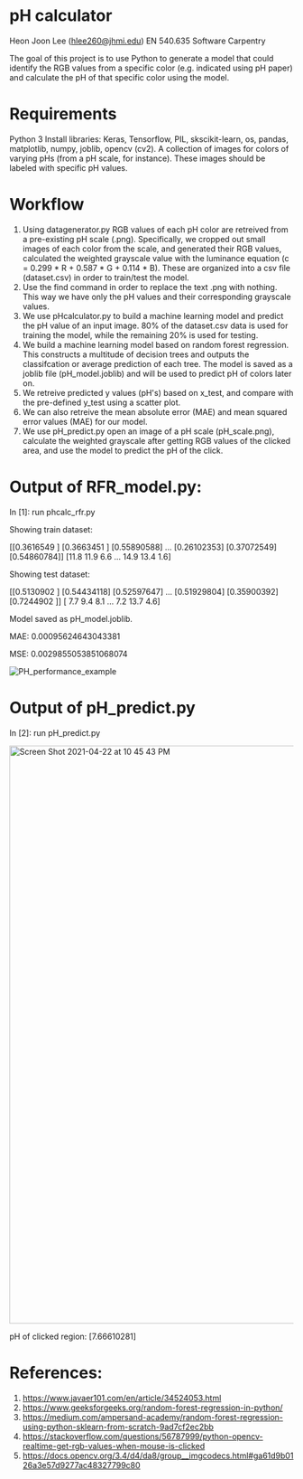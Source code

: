 # pH calculator
Heon Joon Lee (hlee260@jhmi.edu) EN 540.635 Software Carpentry

The goal of this project is to use Python to generate a model that could identify the RGB values from a specific color (e.g. indicated using pH paper) and calculate the pH of that specific color using the model.

# Requirements
Python 3
Install libraries: Keras, Tensorflow, PIL, skscikit-learn, os, pandas, matplotlib, numpy, joblib, opencv (cv2).
A collection of images for colors of varying pHs (from a pH scale, for instance). These images should be labeled with specific pH values.

# Workflow
1) Using datagenerator.py RGB values of each pH color are retreived from a pre-existing pH scale (.png). Specifically, we cropped out small images of each color from the scale, and generated their RGB values, calculated the weighted grayscale value with the luminance equation (c = 0.299 * R + 0.587 * G + 0.114 * B). These are organized into a csv file (dataset.csv) in order to train/test the model. 
2) Use the find command in order to replace the text .png with nothing. This way we have only the pH values and their corresponding grayscale values.
3) We use pHcalculator.py to build a machine learning model and predict the pH value of an input image. 80% of the dataset.csv data is used for training the model, while the remaining 20% is used for testing. 
4) We build a machine learning model based on random forest regression. This constructs a multitude of decision trees and outputs the classifcation or average prediction of each tree. The model is saved as a joblib file (pH_model.joblib) and will be used to predict pH of colors later on.
5) We retreive predicted y values (pH's) based on x_test, and compare with the pre-defined y_test using a scatter plot.
6) We can also retreive the mean absolute error (MAE) and mean squared error values (MAE) for our model.
7) We use pH_predict.py open an image of a pH scale (pH_scale.png), calculate the weighted grayscale after getting RGB values of the clicked area, and use the model to predict the pH of the click.

# Output of RFR_model.py:
In [1]: run phcalc_rfr.py

Showing train dataset: 

[[0.3616549 ]
 [0.3663451 ]
 [0.55890588]
 ...
 [0.26102353]
 [0.37072549]
 [0.54860784]] [11.8 11.9  6.6 ... 14.9 13.4  1.6]
 
Showing test dataset: 

[[0.5130902 ]
 [0.54434118]
 [0.52597647]
 ...
 [0.51929804]
 [0.35900392]
 [0.7244902 ]] [ 7.7  9.4  8.1 ...  7.2 13.7  4.6]
 
Model saved as pH_model.joblib.

MAE: 0.00095624643043381

MSE: 0.0029855053851068074

![PH_performance_example](https://user-images.githubusercontent.com/82513993/115661940-422b4880-a30c-11eb-8e71-67c570d59da9.png)

# Output of pH_predict.py
In [2]: run pH_predict.py

<img width="1023" alt="Screen Shot 2021-04-22 at 10 45 43 PM" src="https://user-images.githubusercontent.com/82513993/115810917-c6d59f80-a3bc-11eb-9ab1-8f4c48e6aa3c.png">

pH of clicked region:  [7.66610281]

# References:

1. https://www.javaer101.com/en/article/34524053.html
2. https://www.geeksforgeeks.org/random-forest-regression-in-python/
3. https://medium.com/ampersand-academy/random-forest-regression-using-python-sklearn-from-scratch-9ad7cf2ec2bb
4. https://stackoverflow.com/questions/56787999/python-opencv-realtime-get-rgb-values-when-mouse-is-clicked
5. https://docs.opencv.org/3.4/d4/da8/group__imgcodecs.html#ga61d9b0126a3e57d9277ac48327799c80
